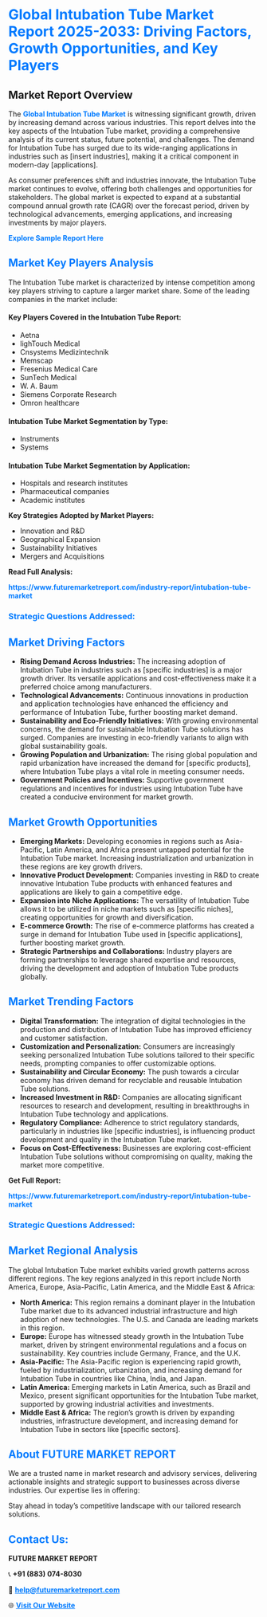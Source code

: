 <h1 style="color: #007BFF;">Global Intubation Tube Market Report 2025-2033: Driving Factors, Growth Opportunities, and Key Players</h1>

<section id="overview">
<h2>Market Report Overview</h2>
<p>The <a href="https://www.futuremarketreport.com/industry-report/intubation-tube-market" style="color: #007BFF; text-decoration: none;"><strong>Global Intubation Tube Market</strong></a> is witnessing significant growth, driven by increasing demand across various industries. This report delves into the key aspects of the Intubation Tube market, providing a comprehensive analysis of its current status, future potential, and challenges. The demand for Intubation Tube has surged due to its wide-ranging applications in industries such as [insert industries], making it a critical component in modern-day [applications].</p>
<p>As consumer preferences shift and industries innovate, the Intubation Tube market continues to evolve, offering both challenges and opportunities for stakeholders. The global market is expected to expand at a substantial compound annual growth rate (CAGR) over the forecast period, driven by technological advancements, emerging applications, and increasing investments by major players.</p>
</section>

<section id="overview">
<p><a href="https://www.futuremarketreport.com/request-sample/reportId=35949" style="color: #007BFF; text-decoration: none;"><strong>Explore Sample Report Here</strong></a></p>
</section>

<section id="key-players">
<h2 style="color: #007BFF;">Market Key Players Analysis</h2>
<p>The Intubation Tube market is characterized by intense competition among key players striving to capture a larger market share. Some of the leading companies in the market include:</p>
<h4>Key Players Covered in the Intubation Tube Report:</h4>
<ul><li>Aetna</li><li>lighTouch Medical</li><li>Cnsystems Medizintechnik</li><li>Memscap</li><li>Fresenius Medical Care</li><li>SunTech Medical</li><li>W. A. Baum</li><li>Siemens Corporate Research</li><li>Omron healthcare</li></ul>
<h4>Intubation Tube Market Segmentation by Type:</h4>
<ul><li>Instruments</li><li>Systems</li></ul>

<h4>Intubation Tube Market Segmentation by Application:</h4>
<ul><li>Hospitals and research institutes</li><li>Pharmaceutical companies</li><li>Academic institutes</li></ul>
<p><strong>Key Strategies Adopted by Market Players:</strong></p>
<ul>
<li>Innovation and R&D</li>
<li>Geographical Expansion</li>
<li>Sustainability Initiatives</li>
<li>Mergers and Acquisitions</li>
</ul>
</section>

<section>
<p><strong>Read Full Analysis: </strong></p><a href="https://www.futuremarketreport.com/industry-report/intubation-tube-market" style="color: #007BFF; text-decoration: none;"><strong>https://www.futuremarketreport.com/industry-report/intubation-tube-market</strong></a>
<h3 style="color: #007BFF;">Strategic Questions Addressed:</h3>
</section>

<section id="driving-factors">
<h2 style="color: #007BFF;">Market Driving Factors</h2>
<ul>
<li><strong>Rising Demand Across Industries:</strong> The increasing adoption of Intubation Tube in industries such as [specific industries] is a major growth driver. Its versatile applications and cost-effectiveness make it a preferred choice among manufacturers.</li>
<li><strong>Technological Advancements:</strong> Continuous innovations in production and application technologies have enhanced the efficiency and performance of Intubation Tube, further boosting market demand.</li>
<li><strong>Sustainability and Eco-Friendly Initiatives:</strong> With growing environmental concerns, the demand for sustainable Intubation Tube solutions has surged. Companies are investing in eco-friendly variants to align with global sustainability goals.</li>
<li><strong>Growing Population and Urbanization:</strong> The rising global population and rapid urbanization have increased the demand for [specific products], where Intubation Tube plays a vital role in meeting consumer needs.</li>
<li><strong>Government Policies and Incentives:</strong> Supportive government regulations and incentives for industries using Intubation Tube have created a conducive environment for market growth.</li>
</ul>
</section>

<section id="growth-opportunities">
<h2 style="color: #007BFF;">Market Growth Opportunities</h2>
<ul>
<li><strong>Emerging Markets:</strong> Developing economies in regions such as Asia-Pacific, Latin America, and Africa present untapped potential for the Intubation Tube market. Increasing industrialization and urbanization in these regions are key growth drivers.</li>
<li><strong>Innovative Product Development:</strong> Companies investing in R&D to create innovative Intubation Tube products with enhanced features and applications are likely to gain a competitive edge.</li>
<li><strong>Expansion into Niche Applications:</strong> The versatility of Intubation Tube allows it to be utilized in niche markets such as [specific niches], creating opportunities for growth and diversification.</li>
<li><strong>E-commerce Growth:</strong> The rise of e-commerce platforms has created a surge in demand for Intubation Tube used in [specific applications], further boosting market growth.</li>
<li><strong>Strategic Partnerships and Collaborations:</strong> Industry players are forming partnerships to leverage shared expertise and resources, driving the development and adoption of Intubation Tube products globally.</li>
</ul>
</section>

<section id="trending-factors">
<h2 style="color: #007BFF;">Market Trending Factors</h2>
<ul>
<li><strong>Digital Transformation:</strong> The integration of digital technologies in the production and distribution of Intubation Tube has improved efficiency and customer satisfaction.</li>
<li><strong>Customization and Personalization:</strong> Consumers are increasingly seeking personalized Intubation Tube solutions tailored to their specific needs, prompting companies to offer customizable options.</li>
<li><strong>Sustainability and Circular Economy:</strong> The push towards a circular economy has driven demand for recyclable and reusable Intubation Tube solutions.</li>
<li><strong>Increased Investment in R&D:</strong> Companies are allocating significant resources to research and development, resulting in breakthroughs in Intubation Tube technology and applications.</li>
<li><strong>Regulatory Compliance:</strong> Adherence to strict regulatory standards, particularly in industries like [specific industries], is influencing product development and quality in the Intubation Tube market.</li>
<li><strong>Focus on Cost-Effectiveness:</strong> Businesses are exploring cost-efficient Intubation Tube solutions without compromising on quality, making the market more competitive.</li>
</ul>
</section>

<section>
<p><strong>Get Full Report: </strong></p><a href="https://www.futuremarketreport.com/industry-report/intubation-tube-market" style="color: #007BFF; text-decoration: none;"><strong>https://www.futuremarketreport.com/industry-report/intubation-tube-market</strong></a>
<h3 style="color: #007BFF;">Strategic Questions Addressed:</h3>
</section>


<section id="regional-analysis">
<h2 style="color: #007BFF;">Market Regional Analysis</h2>
<p>The global Intubation Tube market exhibits varied growth patterns across different regions. The key regions analyzed in this report include North America, Europe, Asia-Pacific, Latin America, and the Middle East & Africa:</p>
<ul>
<li><strong>North America:</strong> This region remains a dominant player in the Intubation Tube market due to its advanced industrial infrastructure and high adoption of new technologies. The U.S. and Canada are leading markets in this region.</li>
<li><strong>Europe:</strong> Europe has witnessed steady growth in the Intubation Tube market, driven by stringent environmental regulations and a focus on sustainability. Key countries include Germany, France, and the U.K.</li>
<li><strong>Asia-Pacific:</strong> The Asia-Pacific region is experiencing rapid growth, fueled by industrialization, urbanization, and increasing demand for Intubation Tube in countries like China, India, and Japan.</li>
<li><strong>Latin America:</strong> Emerging markets in Latin America, such as Brazil and Mexico, present significant opportunities for the Intubation Tube market, supported by growing industrial activities and investments.</li>
<li><strong>Middle East & Africa:</strong> The region’s growth is driven by expanding industries, infrastructure development, and increasing demand for Intubation Tube in sectors like [specific sectors].</li>
</ul>
</section>

<footer>
<h2 style="color: #007BFF;">About FUTURE MARKET REPORT</h2>
<p>We are a trusted name in market research and advisory services, delivering actionable insights and strategic support to businesses across diverse industries. Our expertise lies in offering:</p>

<p>Stay ahead in today’s competitive landscape with our tailored research solutions.</p>

<h2 style="color: #007BFF;">Contact Us:</h2>
<p><strong>FUTURE MARKET REPORT</strong></p>
<p>📞 <strong>+91 (883) 074-8030</strong></p>
<p>📧 <strong><a href="mailto:help@futuremarketreport.com" style="color: #007BFF;">help@futuremarketreport.com</a></strong></p>
<p>🌐 <strong><a href="https://www.futuremarketreport.com/" style="color: #007BFF;">Visit Our Website</a></strong></p>
</footer>